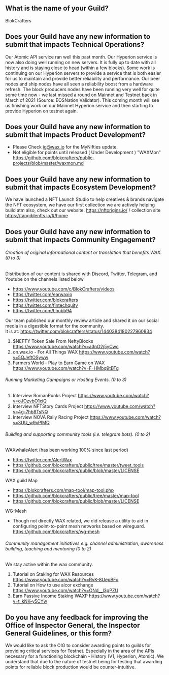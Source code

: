 ## What is the name of your Guild?

BlokCrafters

## Does your Guild have any new information to submit that impacts Technical Operations?

Our Atomic API service ran well this past month.  Our Hyperion service is now also doing well running on new servers.  It is fully up to date
with all history and is staying close to head (within a few blocks).  Some work is continuing on our Hyperion servers to provide a
service that is both easier for us to maintain and provide better reliability and performance.  Our peer nodes and ship nodes have all seen
a reliability boost from a hardware refresh.  The block producers nodes have been running very well for quite some time now - we last missed a round
on Mainnet and Testnet back in March of 2021 (Source: EOSNation Validator).
This coming month will see us finishing work on our Mainnet Hyperion service and then starting to provide Hyperion on testnet again.

## Does your Guild have any new information to submit that impacts Product Development?

+ Please Check ig@wax.io for the MyNifties update.
+ Not eligible for points until released ( Under Development ) "WAXMon"  
https://github.com/blokcrafters/public-projects/blob/master/waxmon.md

## Does your Guild have any new information to submit that impacts Ecosystem Development?

We have launched a NFT Launch Studio to help creatives & brands navigate the NFT ecosystem, we have our first collection we are actively helping build atm also, check out our website. https://nftorigins.io/ / collection site https://tangiblenfts.io/#/home

## Does your Guild have any new information to submit that impacts Community Engagement?

###### Creation of original informational content or translation that benefits WAX. (0 to 3)
Distribution of our content is shared with Discord, Twitter, Telegram, and Youtube on the channels listed below
+ https://www.youtube.com/c/BlokCrafters/videos
+ https://twitter.com/earwaxio
+ https://twitter.com/blokcrafters
+ https://twitter.com/fintechquity
+ https://twitter.com/Lhubb94

Our team published our monthly review article and shared it on our social media in a digestible format for the community.  
It is at: https://twitter.com/blokcrafters/status/1440384180227960834

1. $NEFTY Token Sale From NeftyBlocks
https://www.youtube.com/watch?v=a3nO2j5yCwc
1. on.wax.io - For All Things WAX
https://www.youtube.com/watch?v=5QJeftOSyww
1. Farmers World - Play to Earn Game on WAX
https://www.youtube.com/watch?v=F-HMbq9tBTg

###### Running Marketing Campaigns or Hosting Events. (0 to 3)
1. Interview RomanPunks Project
https://www.youtube.com/watch?v=oJOzvbO1xiQ
1. Interview NFTStory Cards Project 
https://www.youtube.com/watch?v=4g-7hb8TsNQ
1. Interview NOVA Rally Racing Project
https://www.youtube.com/watch?v=3UU_w9xPIMQ


###### Building and supporting community tools (i.e. telegram bots). (0 to 2)  
WAXwhaleAlert (has been working 100% since last period) 
+ https://twitter.com/AlertWax
+ https://github.com/blokcrafters/public/tree/master/tweet_tools
+ https://github.com/blokcrafters/public/blob/master/LICENSE

WAX guild Map  
+ https://blokcrafters.com/map-tool/map-tool.php
+ https://github.com/blokcrafters/public/tree/master/map-tool
+ https://github.com/blokcrafters/public/blob/master/LICENSE

WG-Mesh  
+ Though not directly WAX related, we did release a utility to aid in configuring point-to-point mesh networks based on wireguard.  
https://github.com/blokcrafters/wg-mesh

###### Community management initiatives e.g. channel administration, awareness building, teaching and mentoring (0 to 2)

We stay active within the wax community.
1. Tutorial on Staking for WAX Resources 
https://www.youtube.com/watch?v=RvK-8UepBFo 
1. Tutorial on How to use alcor exchange 
https://www.youtube.com/watch?v=ONd__l3gPZU
1. Earn Passive Income Staking WAXP
https://www.youtube.com/watch?v=t_kNK-y5CYw


## Do you have any feedback for improving the Office of Inspector General, the Inspector General Guidelines, or this form?

We would like to ask the OIG to consider awarding points to guilds for providing critical services for Testnet.
Especially in the area of the APIs necessary for a functioning blockchain - History (V1, Hyperion, Atomic).
We understand that due to the nature of testnet being for testing that awarding points for reliable block production
would be counter-intuitive.
